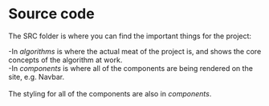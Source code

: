 # Source code

The SRC folder is where you can find the important things for the project:

-In _algorithms_ is where the actual meat of the project is, and shows the core concepts of the algorithm at work.\
-In _components_ is where all of the components are being rendered on the site, e.g. Navbar.\
<br>
The styling for all of the components are also in _components_.
